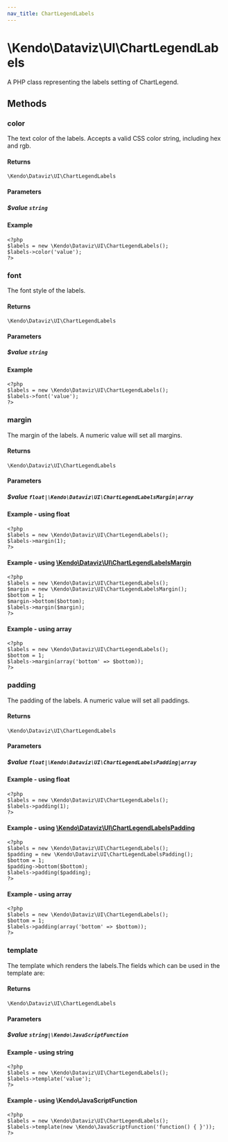 ```yaml
---
nav_title: ChartLegendLabels
---
```


# \Kendo\Dataviz\UI\ChartLegendLabels

A PHP class representing the labels setting of ChartLegend.


## Methods

### color
The text color of the labels. Accepts a valid CSS color string, including hex and rgb.

#### Returns
`\Kendo\Dataviz\UI\ChartLegendLabels`

#### Parameters

##### $value `string`



#### Example 
    <?php
    $labels = new \Kendo\Dataviz\UI\ChartLegendLabels();
    $labels->color('value');
    ?>

### font
The font style of the labels.

#### Returns
`\Kendo\Dataviz\UI\ChartLegendLabels`

#### Parameters

##### $value `string`



#### Example 
    <?php
    $labels = new \Kendo\Dataviz\UI\ChartLegendLabels();
    $labels->font('value');
    ?>

### margin

The margin of the labels. A numeric value will set all margins.

#### Returns
`\Kendo\Dataviz\UI\ChartLegendLabels`

#### Parameters

##### $value `float|\Kendo\Dataviz\UI\ChartLegendLabelsMargin|array`




#### Example  - using float
    <?php
    $labels = new \Kendo\Dataviz\UI\ChartLegendLabels();
    $labels->margin(1);
    ?>


#### Example - using [\Kendo\Dataviz\UI\ChartLegendLabelsMargin](/api/wrappers/php/Kendo/Dataviz/UI/ChartLegendLabelsMargin)
    <?php
    $labels = new \Kendo\Dataviz\UI\ChartLegendLabels();
    $margin = new \Kendo\Dataviz\UI\ChartLegendLabelsMargin();
    $bottom = 1;
    $margin->bottom($bottom);
    $labels->margin($margin);
    ?>

#### Example - using array

    <?php
    $labels = new \Kendo\Dataviz\UI\ChartLegendLabels();
    $bottom = 1;
    $labels->margin(array('bottom' => $bottom));
    ?>

### padding

The padding of the labels. A numeric value will set all paddings.

#### Returns
`\Kendo\Dataviz\UI\ChartLegendLabels`

#### Parameters

##### $value `float|\Kendo\Dataviz\UI\ChartLegendLabelsPadding|array`




#### Example  - using float
    <?php
    $labels = new \Kendo\Dataviz\UI\ChartLegendLabels();
    $labels->padding(1);
    ?>


#### Example - using [\Kendo\Dataviz\UI\ChartLegendLabelsPadding](/kendo-ui/api/wrappers/php/Kendo/Dataviz/UI/ChartLegendLabelsPadding)
    <?php
    $labels = new \Kendo\Dataviz\UI\ChartLegendLabels();
    $padding = new \Kendo\Dataviz\UI\ChartLegendLabelsPadding();
    $bottom = 1;
    $padding->bottom($bottom);
    $labels->padding($padding);
    ?>

#### Example - using array

    <?php
    $labels = new \Kendo\Dataviz\UI\ChartLegendLabels();
    $bottom = 1;
    $labels->padding(array('bottom' => $bottom));
    ?>

### template
The template which renders the labels.The fields which can be used in the template are:

#### Returns
`\Kendo\Dataviz\UI\ChartLegendLabels`

#### Parameters

##### $value `string|\Kendo\JavaScriptFunction`



#### Example  - using string
    <?php
    $labels = new \Kendo\Dataviz\UI\ChartLegendLabels();
    $labels->template('value');
    ?>

#### Example  - using \Kendo\JavaScriptFunction
    <?php
    $labels = new \Kendo\Dataviz\UI\ChartLegendLabels();
    $labels->template(new \Kendo\JavaScriptFunction('function() { }'));
    ?>

